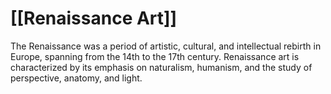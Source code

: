 # [[Renaissance Art]]

The Renaissance was a period of artistic, cultural, and intellectual rebirth in Europe, spanning from the 14th to the 17th century. Renaissance art is characterized by its emphasis on naturalism, humanism, and the study of perspective, anatomy, and light.